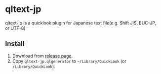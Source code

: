 # qltext-jp

qltext-jp is a quicklook plugin for Japanese text file(e.g. Shift JIS, EUC-JP, or UTF-8)

## Install

 1. Download from [release page](https://github.com/mzp/qltext-jp/releases/).
 2. Copy `qltext-jp.qlgenerator` to `~/Library/QuickLook` (or `/Library/QuickLook`).
